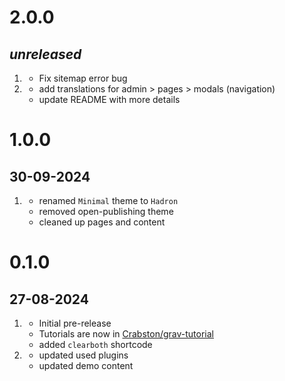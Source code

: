 # 2.0.0
##  _unreleased_
1. [](#bugfix)
   - Fix sitemap error bug
1. [](#improved)
   - add translations for admin > pages > modals (navigation)
   - update README with more details

# 1.0.0
## 30-09-2024
1. [](#improved)
   - renamed `Minimal` theme to `Hadron`
   - removed open-publishing theme
   - cleaned up pages and content

# 0.1.0
## 27-08-2024
1. [](#new)
   - Initial pre-release
   - Tutorials are now in [Crabston/grav-tutorial](https://github.com/Crabston/grav-tutorial)
   - added `clearboth` shortcode
1. [](#improved)
   - updated used plugins
   - updated demo content
